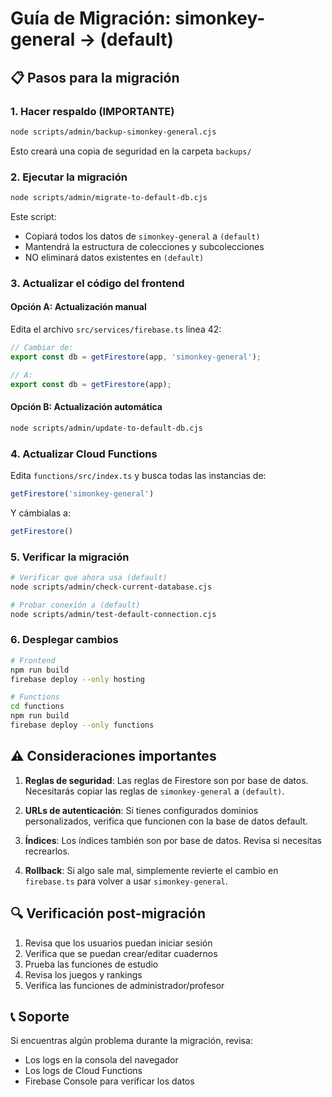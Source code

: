 # Guía de Migración: simonkey-general → (default)

## 📋 Pasos para la migración

### 1. Hacer respaldo (IMPORTANTE)
```bash
node scripts/admin/backup-simonkey-general.cjs
```
Esto creará una copia de seguridad en la carpeta `backups/`

### 2. Ejecutar la migración
```bash
node scripts/admin/migrate-to-default-db.cjs
```
Este script:
- Copiará todos los datos de `simonkey-general` a `(default)`
- Mantendrá la estructura de colecciones y subcolecciones
- NO eliminará datos existentes en `(default)`

### 3. Actualizar el código del frontend

#### Opción A: Actualización manual
Edita el archivo `src/services/firebase.ts` línea 42:
```javascript
// Cambiar de:
export const db = getFirestore(app, 'simonkey-general');

// A:
export const db = getFirestore(app);
```

#### Opción B: Actualización automática
```bash
node scripts/admin/update-to-default-db.cjs
```

### 4. Actualizar Cloud Functions
Edita `functions/src/index.ts` y busca todas las instancias de:
```javascript
getFirestore('simonkey-general')
```
Y cámbialas a:
```javascript
getFirestore()
```

### 5. Verificar la migración
```bash
# Verificar que ahora usa (default)
node scripts/admin/check-current-database.cjs

# Probar conexión a (default)
node scripts/admin/test-default-connection.cjs
```

### 6. Desplegar cambios
```bash
# Frontend
npm run build
firebase deploy --only hosting

# Functions
cd functions
npm run build
firebase deploy --only functions
```

## ⚠️ Consideraciones importantes

1. **Reglas de seguridad**: Las reglas de Firestore son por base de datos. Necesitarás copiar las reglas de `simonkey-general` a `(default)`.

2. **URLs de autenticación**: Si tienes configurados dominios personalizados, verifica que funcionen con la base de datos default.

3. **Índices**: Los índices también son por base de datos. Revisa si necesitas recrearlos.

4. **Rollback**: Si algo sale mal, simplemente revierte el cambio en `firebase.ts` para volver a usar `simonkey-general`.

## 🔍 Verificación post-migración

1. Revisa que los usuarios puedan iniciar sesión
2. Verifica que se puedan crear/editar cuadernos
3. Prueba las funciones de estudio
4. Revisa los juegos y rankings
5. Verifica las funciones de administrador/profesor

## 📞 Soporte

Si encuentras algún problema durante la migración, revisa:
- Los logs en la consola del navegador
- Los logs de Cloud Functions
- Firebase Console para verificar los datos